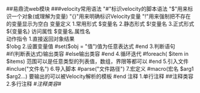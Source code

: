 ##易鼎流web模块
###velocity常用语法
	 "#"标识velocity的脚本语法
	 "$"用来标识一个对象(或理解为变量)
	 "{}"用来明确标识Velocity变量
	 "!"用来强制把不存在的变量显示为空白
	 变量定义
	 1.常用形式
		$变量名
	 2.静态形式
		$!变量名
	 3.正式形式
		${变量名}
	 访问属性
		$变量名.属性名	
	 动作指令
	 1.直接返回对象结果  
		$!obg
	 2.设置变量值  
	     #set($obj = "值")值为任意表达式
	     #end
	 3.判断语句  
		#if(判断表达式)输出类容
		#else输出类容
		#end
	 4.循环迭代
		#foreach( $item in $items) 范围可以是任意类型的列表值，数组，界限等都可以
		#end 
	 5.引入文件 
		#inclue("文件名")
	 6.导入脚本 
		#parse("文件路径")
	 7.宏定义
		#macro(宏名 $arg1 $arg2...) 要输出的可以被Velocity解析的模板
		#end
	 注释 
	 1.单行注释         ##注释类容 
	 2.多行注释         #*注释类容*#